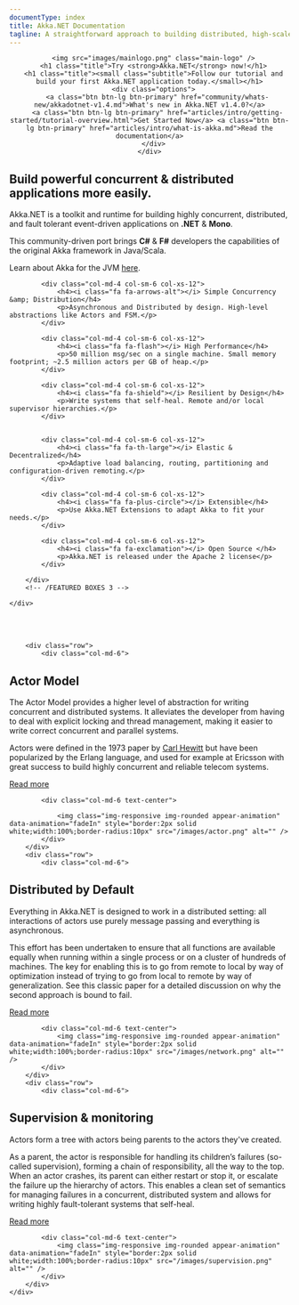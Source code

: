 ```yaml
---
documentType: index
title: Akka.NET Documentation
tagline: A straightforward approach to building distributed, high-scale applications in .NET
---
```

<!-- markdownlint-disable MD033 -->
<style>
.subtitle {
    font-size:20px;
}
.jumbotron{
    text-align: center;
}
img.main-logo{
    width: 192px;
}
h2:before{
    display: none;
}
.featured-box-minimal h4:before {
    height: 0px;
    margin-top: 0px;
}
</style>

<div class="container">
    <div class="jumbotron">
   
      <img src="images/mainlogo.png" class="main-logo" />
      <h1 class="title">Try <strong>Akka.NET</strong> now!</h1>
      <h1 class="title"><small class="subtitle">Follow our tutorial and build your first Akka.NET application today.</small></h1>
      <div class="options">
        <a class="btn btn-lg btn-primary" href="community/whats-new/akkadotnet-v1.4.md">What's new in Akka.NET v1.4.0?</a>
        <a class="btn btn-lg btn-primary" href="articles/intro/getting-started/tutorial-overview.html">Get Started Now</a> <a class="btn btn-lg btn-primary" href="articles/intro/what-is-akka.md">Read the documentation</a>
      </div>
    </div>
</div>

<section>
    <div class="container">
        <h2 class="lead">Build powerful concurrent &amp; distributed applications <strong>more easily</strong>.</h2>
        <p class="lead">Akka.NET is a toolkit and runtime for building highly concurrent, distributed, and fault tolerant event-driven applications on <strong>.NET</strong> &amp; <strong>Mono</strong>.</p>
        <p class="lead">This community-driven port brings <strong>C#</strong> &amp; <strong>F#</strong> developers the capabilities of the original Akka framework in Java/Scala.</p>
        <p class="lead">Learn about Akka for the JVM <a href="http://akka.io" target="_blank">here</a>.</p>
    </div>
</section>

<!-- WELCOME -->
<section>
    <div class="container">
        <!-- FEATURED BOXES 3 -->
        <div class="row featured-box-minimal">

            <div class="col-md-4 col-sm-6 col-xs-12">
                <h4><i class="fa fa-arrows-alt"></i> Simple Concurrency &amp; Distribution</h4>
                <p>Asynchronous and Distributed by design. High-level abstractions like Actors and FSM.</p>
            </div>

            <div class="col-md-4 col-sm-6 col-xs-12">
                <h4><i class="fa fa-flash"></i> High Performance</h4>
                <p>50 million msg/sec on a single machine. Small memory footprint; ~2.5 million actors per GB of heap.</p>
            </div>

            <div class="col-md-4 col-sm-6 col-xs-12">
                <h4><i class="fa fa-shield"></i> Resilient by Design</h4>
                <p>Write systems that self-heal. Remote and/or local supervisor hierarchies.</p>
            </div>


            <div class="col-md-4 col-sm-6 col-xs-12">
                <h4><i class="fa fa-th-large"></i> Elastic & Decentralized</h4>
                <p>Adaptive load balancing, routing, partitioning and configuration-driven remoting.</p>
            </div>

            <div class="col-md-4 col-sm-6 col-xs-12">
                <h4><i class="fa fa-plus-circle"></i> Extensible</h4>
                <p>Use Akka.NET Extensions to adapt Akka to fit your needs.</p>
            </div>

            <div class="col-md-4 col-sm-6 col-xs-12">
                <h4><i class="fa fa-exclamation"></i> Open Source </h4>
                <p>Akka.NET is released under the Apache 2 license</p>
            </div>

        </div>
        <!-- /FEATURED BOXES 3 -->

    </div>
</section>
<!-- /WELCOME -->
<br>
<br>
<!-- PREMIUM -->
<section class="alternate">
    <div class="container">

        <div class="row">
            <div class="col-md-6">
<h2><strong>Actor</strong> Model</h2>
                <p class="lead">
The Actor Model provides a higher level of abstraction for writing concurrent and distributed systems. It alleviates the developer from having to deal with explicit locking and thread management, making it easier to write correct concurrent and parallel systems. </p>
                <p>Actors were defined in the 1973 paper by <a href="http://en.wikipedia.org/wiki/Carl_Hewitt">Carl Hewitt</a> but have been popularized by the Erlang language, and used for example at Ericsson with great success to build highly concurrent and reliable telecom systems.</p>
                <p><a href="/articles/intro/what-problems-does-actor-model-solve.html">Read more</a></p>
            </div>

            <div class="col-md-6 text-center">

                <img class="img-responsive img-rounded appear-animation" data-animation="fadeIn" style="border:2px solid white;width:100%;border-radius:10px" src="/images/actor.png" alt="" />
            </div>
        </div>
        <div class="row">
            <div class="col-md-6">
<h2><strong>Distributed</strong> by Default</h2>
                <p class="lead">
Everything in Akka.NET is designed to work in a distributed setting: all interactions of actors use purely message passing and everything is asynchronous.
</p>
                <p>This effort has been undertaken to ensure that all functions are available equally when running within a single process or on a cluster of hundreds of machines. The key for enabling this is to go from remote to local by way of optimization instead of trying to go from local to remote by way of generalization. See this classic paper for a detailed discussion on why the second approach is bound to fail.
                </p>
                <p><a href="/articles/Remoting">Read more</a></p>
            </div>

            <div class="col-md-6 text-center">
                <img class="img-responsive img-rounded appear-animation" data-animation="fadeIn" style="border:2px solid white;width:100%;border-radius:10px" src="/images/network.png" alt="" />
            </div>
        </div>
        <div class="row">
            <div class="col-md-6">
<h2><strong>Supervision</strong> &amp; monitoring</h2>
                <p class="lead">
Actors form a tree with actors being parents to the actors they've created.</p>
                <p>
As a parent, the actor is responsible for handling its children’s failures (so-called supervision), forming a chain of responsibility, all the way to the top. When an actor crashes, its parent can either restart or stop it, or escalate the failure up the hierarchy of actors.
This enables a clean set of semantics for managing failures in a concurrent, distributed system and allows for writing highly fault-tolerant systems that self-heal.</p>
<p><a href="/articles/concepts/supervision.html">Read more</a></p>
            </div>

            <div class="col-md-6 text-center">
                <img class="img-responsive img-rounded appear-animation" data-animation="fadeIn" style="border:2px solid white;width:100%;border-radius:10px" src="/images/supervision.png" alt="" />
            </div>
        </div>
    </div>
</section>
